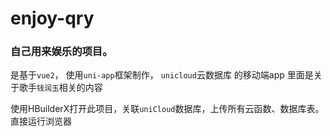 # enjoy-qry
### 自己用来娱乐的项目。
是基于`vue2`， 使用`uni-app`框架制作， `unicloud`云数据库 的移动端app
里面是关于歌手`钱润玉`相关的内容


使用HBuilderX打开此项目，关联``uniCloud``数据库，上传所有云函数、数据库表。
直接运行浏览器